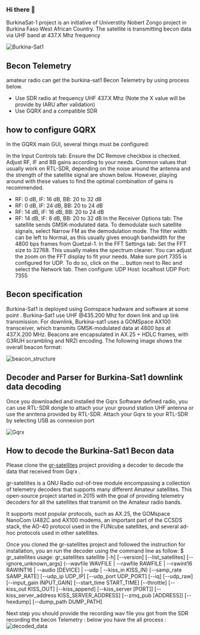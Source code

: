 ### Hi there 👋

BurkinaSat-1 project is an initiative of Universtity Nobert Zongo project in Burkina Faso West African Country.
The satellite is transmitting becon data via UHF band at  437.X Mhz frequency

![Burkina-Sat1](https://user-images.githubusercontent.com/83551940/116931548-1e7ed100-ac2f-11eb-8395-4f9a4e437e68.png)

## Becon Telemetry
amateur radio can get the burkina-sat1 Becon Telemetry by using process below.
- Use SDR  radio at frequency UHF 437.X Mhz (Note the X value will be provide by IARU after validation)
- Use GQRX and a compatible SDR
 ## how to configure GQRX 
In the GQRX main GUI, several things must be configured:

In the Input Controls tab:
Ensure the DC Remove checkbox is checked.
Adjust RF, IF and BB gains according to your needs. Common values that usually work on RTL-SDR, depending on the noise around the antenna and the strength of the satellite signal are shown below. However, playing around with these values to find the optimal combination of gains is recommended.
* RF: 0 dB, IF: 16 dB, BB: 20 to 32 dB
* RF: 0 dB, IF: 24 dB, BB: 20 to 24 dB
* RF: 14 dB, IF: 16 dB, BB: 20 to 24 dB
* RF: 14 dB, IF: 8 dB, BB: 20 to 32 dB
In the Receiver Options tab:
The satellite sends GMSK-modulated data. To demodulate such satellite signals, select Narrow FM as the demodulation mode.
The filter width can be left to Normal, as this usually gives enough bandwidth for the 4800 bps frames from Quetzal-1.
In the FFT Settings tab:
Set the FFT size to 32768. This usually makes the spectrum cleaner.
You can adjust the zoom on the FFT display to fit your needs.
Make sure port 7355 is configured for UDP. To do so, click on the ... button next to Rec and select the Network tab. Then configure:
UDP Host: localhost
UDP Port: 7355

## Becon  specification
Burkina-Sat1 is  deployed using Gomspace hadware and software at some point . Burkina-Sat1 use UHF @435.200 Mhz  for down link and up link transmission. For downlink, Burkina-sat1 uses a GOMSpace AX100 transceiver, which transmits GMSK-modulated data at 4800 bps at 437.X.200 MHz.
Beacons are encapsulated in AX.25 + HDLC frames, with G3RUH scrambling and NRZI encoding. The following image shows the overall beacon format:

![beacon_structure](https://user-images.githubusercontent.com/83551940/116835536-f6409500-ab90-11eb-9ead-a20ec87e9f4c.png)


## Decoder and Parser for Burkina-Sat1 downlink data decoding
Once you downloaded and installed the Gqrx Software defined radio, you can use RTL-SDR dongle to attach your your ground station UHF antenna or use  the anntena provided by RTL-SDR. Attach your Gqrx to your RTL-SDR  by selecting USB as connexion port 

![Gqrx](https://user-images.githubusercontent.com/83551940/116836226-b0390080-ab93-11eb-80d4-908a5054ef94.png)

## How to decode the  Burkina-Sat1 Becon data
Please clone the [gr-satellites](https://github.com/daniestevez/gr-satellites) project providing a decoder to decode the data that received from Gqrx .

gr-satellites is a GNU Radio out-of-tree module encompassing a collection of telemetry decoders that supports many different Amateur satellites. This open-source project started in 2015 with the goal of providing telemetry decoders for all the satellites that transmit on the Amateur radio bands.

It supports most popular protocols, such as AX.25, the GOMspace NanoCom U482C and AX100 modems, an important part of the CCSDS stack, the AO-40 protocol used in the FUNcube satellites, and several ad-hoc protocols used in other satellites.
 
 Once you cloned the gr-satellites project and followed the instruction for installation, you an run the decoder using the command line as follow:
 $ gr_satellites
usage: gr_satellites satellite [-h] [--version] [--list_satellites]
                               [--ignore_unknown_args]
                               (--wavfile WAVFILE | --rawfile RAWFILE | --rawint16 RAWINT16 | --audio [DEVICE] | --udp | --kiss_in KISS_IN)
                               [--samp_rate SAMP_RATE] [--udp_ip UDP_IP]
                               [--udp_port UDP_PORT] [--iq] [--udp_raw]
                               [--input_gain INPUT_GAIN]
                               [--start_time START_TIME] [--throttle]
                               [--kiss_out KISS_OUT] [--kiss_append]
                               [--kiss_server [PORT]]
                               [--kiss_server_address KISS_SERVER_ADDRESS]
                               [--zmq_pub [ADDRESS]] [--hexdump]
                               [--dump_path DUMP_PATH]
                            
   Next step you should provide the recording wav  file you got from the SDR recording the becon Telemetry : below you have the all process :
   ![decoded_data](https://user-images.githubusercontent.com/83551940/116929584-a1eaf300-ac2c-11eb-9094-ed69116b0f24.png)
